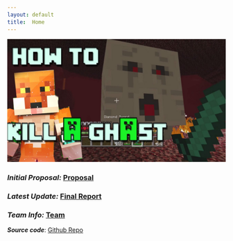 ```yaml
---
layout: default
title:  Home
---
```

<div style="text-align:center"><img src="https://raw.githubusercontent.com/nuayoas/Ghast_Killer/main/index.jpg" width=600/></div>

### ***Initial Proposal:***  [Proposal](proposal.html)
  
### ***Latest Update:*** [Final Report](final.html)
  
### ***Team Info:*** [Team](team.html)

***Source code***: [Github Repo](https://github.com/nuayoas/Ghast_Killer)


